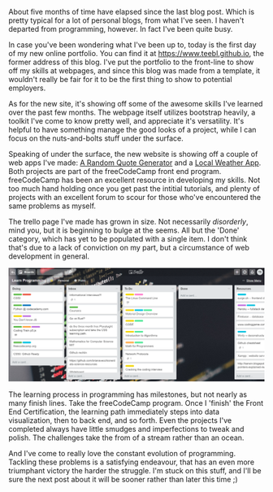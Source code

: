 About five months of time have elapsed since the last blog post. Which is pretty typical for a lot of personal blogs, from what I've seen. I haven't departed from programming, however. In fact I've been quite busy.

In case you've been wondering what I've been up to, today is the first day of my new online portfolio. You can find it at https://www.teebl.github.io, the former address of this blog. I've put the portfolio to the front-line to show off my skills at webpages, and since this blog was made from a template, it wouldn't really be fair for it to be the first thing to show to potential employers.

As for the new site, it's showing off some of the awesome skills I've learned over the past few months. The webpage itself utilizes bootstrap heavily, a toolkit I've come to know pretty well, and appreciate it's versatility. It's helpful to have something manage the good looks of a project, while I can focus on the nuts-and-bolts stuff under the surface.

Speaking of under the surface, the new website is showing off a couple of web apps I've made: [A Random Quote Generator](https://codepen.io/teebl/full/JMpRrN) and a [Local Weather App](https://codepen.io/teebl/full/KZeOYG). Both projects are part of the freeCodeCamp front end program. freeCodeCamp has been an excellent resource in developing my skills. Not too much hand holding once you get past the intitial tutorials, and plenty of projects with an excellent forum to scour for those who've encountered the same problems as myself.

The trello page I've made has grown in size. Not necessarily *disorderly*, mind you, but it is beginning to bulge at the seems. All but the 'Done' category, which has yet to be populated with a single item. I don't think that's due to a lack of conviction on my part, but a circumstance of web development in general. 

![trelloscreen](/images/Foundation/trello01-21-2018.png)

The learning process in programming has milestones, but not nearly as many finish lines. Take the freeCodeCamp program. Once I 'finish' the Front End Certification, the learning path immediately steps into data visualization, then to back end, and so forth. Even the projects I've completed always have little smudges and imperfections to tweak and polish. The challenges take the from of a stream rather than an ocean.

And I've come to really love the constant evolution of programming. Tackling these problems is a satisfying endeavour, that has an even more triumphant victory the harder the struggle. I'm stuck on this stuff, and I'll be sure the next post about it will be sooner rather than later this time ;)
